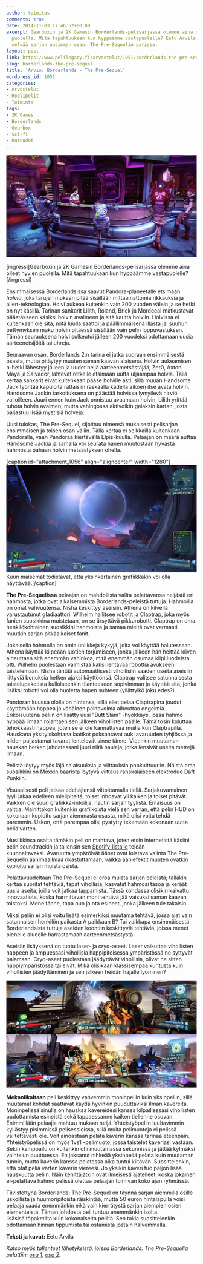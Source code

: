 ```yaml
---
author: toimitus
comments: true
date: 2014-11-03 17:46:52+00:00
excerpt: Gearboxin ja 2K Gamesin Borderlands-pelisarjassa olemme aina olleet hyvien
  puolella. Mitä tapahtuukaan kun hyppäämme vastapuolelle? Eetu Arvila otti siitä
  selvää sarjan uusimman osan, The Pre-Sequelin parissa.
layout: post
link: https://www.pelilegacy.fi/arvostelut/1051/borderlands-the-pre-sequel
slug: borderlands-the-pre-sequel
title: 'Arvio: Borderlands - The Pre-Sequel'
wordpress_id: 1051
categories:
- Arvostelut
- Roolipelit
- Toiminta
tags:
- 2K Games
- Borderlands
- Gearbox
- Sci-fi
- Uutuudet
---
```


[![Borderlands: The Pre-Sequel](/uploads/2014/11/borderlands_the_pre_sequel_moxxi_bar.jpg)](/uploads/2014/11/borderlands_the_pre_sequel_moxxi_bar.jpg)

[ingressi]Gearboxin ja 2K Gamesin Borderlands-pelisarjassa olemme aina olleet hyvien puolella. Mitä tapahtuukaan kun hyppäämme vastapuolelle?[/ingressi]

Ensimmäisessä Borderlandsissa saavut Pandora-planeetalle etsimään _holvia_, joka tarujen mukaan pitää sisällään mittaamattomia rikkauksia ja alien-teknologiaa. Holvi aukeaa kuitenkin vain 200 vuoden välein ja se hetki on nyt käsillä. Tarinan sankarit Lilith, Roland, Brick ja Mordecai matkustavat päästäkseen käsiksi holvin avaimeen ja sitä kautta holviin. Holvissa ei kuitenkaan ole sitä, mitä luulla saattoi ja päällimmäisenä illasta jäi suuhun pettymyksen maku holvin pitäessä sisällään vain pelin loppuvastuksen. Tämän seurauksena holvi sulkeutui jälleen 200 vuodeksi odottamaan uusia aarteenetsijöitä tai uhreja.

Seuraavan osan, Borderlands 2:n tarina ei jatka suoraan ensimmäisestä osasta, mutta pitäytyy muuten saman kaavan alaisena. Holvin aukeamisen h-hetki lähestyy jälleen ja uudet neljä aarteenmetsästäjää, Zer0, Axton, Maya ja Salvador, lähtevät retkelle etsimään uutta uljaampaa holvia. Tällä kertaa sankarit eivät kuitenkaan pääse holville asti, sillä muuan Handsome Jack työntää kapuloita rattaisiin raskaalla kädellä aikoen itse avata holvin. Handsome Jackin tarkoituksena on päästää holvissa lymyilevä hirviö valloilleen. Juuri ennen kuin Jack onnistuu avaamaan holvin, Lilith yrittää tuhota holvin avaimen, mutta vahingossa aktivoikin galaksin kartan, josta paljastuu lisää mystisiä holveja.

Uusi tulokas, The Pre-Sequel, sijoittuu nimensä mukaisesti pelisarjan ensimmäisen ja toisen osan väliin. Tällä kertaa ei seikkailla kuitenkaan Pandoralla, vaan Pandoraa kiertävällä Elpis-kuulla. Pelaajan on määrä auttaa Handsome Jackia ja samalla voi seurata hänen muutostaan hyvästä hahmosta pahaan holvin metsästyksen ohella.

[caption id="attachment_1056" align="aligncenter" width="1280"][![Borderlands: The Pre-Sequel](/uploads/2014/11/borderlands_the_pre_sequel_maisema.jpg)](/uploads/2014/11/borderlands_the_pre_sequel_maisema.jpg) Kuun maisemat todistavat, että yksinkertainen grafiikkakin voi olla näyttävää.[/caption]

**The Pre-Sequelissa** pelaajan on mahdollista valita pelattavansa neljästä eri hahmosta, jotka ovat aikaisemmista Borderlands-peleistä tuttuja. Hahmoilla on omat vahvuutensa. Nisha keskittyy aseisiin. Athena on kilvellä varustautunut gladiaattori. Wilhelm hallitsee robotit ja Claptrap, joka myös fanien suosikkina muistetaan, on se ärsyttävä pikkurobotti. Claptrap on oma henkilökohtainen suosikkini hahmoista ja samaa mieltä ovat varmasti muutkin sarjan pitkäaikaiset fanit.

Jokaisella hahmolla on omia uniikkeja kykyjä, joita voi käyttää halutessaan. Athena käyttää kilpeään luotien torjumiseen, jonka jälkeen hän heittää kilven aiheuttaen sitä enemmän vahinkoa, mitä enemmän osumaa kilpi luodeista otti. Wilhelm puolestaan valmistaa kaksi lentävää robottia avukseen taistelemaan. Nisha tähtää automaattisesti vihollisiin saaden useita aseisiin liittyviä bonuksia hetken ajaksi käyttöönsä. Claptrap valitsee satunnaisesta taistelupaketista kulloiseenkin tilanteeseen sopivimman ja käyttää sitä, jonka lisäksi robotti voi olla huoletta hapen suhteen (yllättyikö joku edes?).

Pandoran kuussa ololla on hintansa, sillä ellet pelaa Claptrapina joudut käyttämään happea ja vähäinen painovoima aiheuttaa ongelmia. Erikoisuutena peliin on lisätty uusi "Butt Slam" -hyökkäys, jossa hahmo hyppää ilmaan rojahtaen sen jälkeen vihollisten päälle. Tämä tosin kuluttaa tehokkaasti happea, joten se ei ole kannattavaa muilla kun Claptrapilla. Hauskana yksityiskohtana laatikot poksahtavat auki avaruuden tyhjiössä ja niiden paljastamat tavarat lentelevät sinne tänne. Vietinkin muutaman hauskan hetken jahdatessani juuri niitä hauleja, jotka lensivät useita metrejä ilmaan.

Pelistä löytyy myös läjä salaisuuksia ja viittauksia popkulttuuriin. Näistä oma suosikkini on Moxxin baarista löytyvä viittaus ranskalaiseen elektroduo Daft Punkiin.

Visuaalisesti peli jatkaa edeltäjiensä viitoittamalla tiellä. Sarjakuvamainen tyyli jakaa edelleen mielipiteitä; toiset inhoavat yli kaiken ja toiset pitävät. Vaikken ole suuri grafiikka-intoilija, nautin sarjan tyylistä. Erilaisuus on valttia. Mainittakon kuitenkin grafiikoista vielä sen verran, että pelin HUD on kokonaan kopioitu sarjan aiemmasta osasta, mikä olisi voitu tehdä paremmin. Uskon, että parempaa olisi pystytty tekemään kokonaan uutta peliä varten.

Musiikkinsa osalta tämäkin peli on mahtava, joten etsin internetistä käsiini pelin soundtrackin ja tallensin sen [Spotify-listalle](https://play.spotify.com/album/0JphemrSXehqXZN8ktZacE) teidän kuunneltavaksi. Avaruutta ympäröivät äänet ovat loistava valinta The Pre-Sequelin äänimaailmaa rikastuttamaan, vaikka ääniefektit muuten ovatkin kopioitu sarjan muista osista.

Pelattavuudeltaan The Pre-Sequel ei eroa muista sarjan peleistä; tälläkin kertaa suoritat tehtäviä, tapat vihollisia, kasvatat hahmosi tasoa ja keräät uusia aseita, joilla voit jatkaa tappamista. Tässä kohdassa olisikin kaivattu innovaatiota, koska harmittavan moni tehtävä jää vaisuksi saman kaavan toistoksi. Mene tänne, tapa nuo ja ota esineet, jonka jälkeen tule takaisin.

Miksi peliin ei olisi voitu lisätä esimerkiksi muutama tehtävä, jossa ajat vain satunnaisen henkilön paikasta A paikkaan B? Tai vaikkapa ensimmäisestä Borderlandsista tuttuja aseiden koontiin keskittyviä tehtäviä, joissa menet pienelle alueelle harrastamaan aarteenmetsästystä.

Aseisiin lisäyksenä on tuotu laser- ja cryo-aseet. Laser vaikuttaa vihollisten happeen ja ampuessasi vihollisia happipitoisessa ympäristössä ne syttyvät palamaan. Cryo-aseet puolestaan jäädyttävät vihollisia, olivat ne sitten happiympäristössä tai eivät. Mikä olisikaan klassisempaa kuritusta kuin vihollisten jäädyttäminen ja sen jälkeen heidän hajalle lyöminen?

[![Borderlands: The Pre-Sequel](/uploads/2014/11/borderlands_the_pre_sequel_co_op.jpg)](/uploads/2014/11/borderlands_the_pre_sequel_co_op.jpg)

**Mekaniikaltaan** peli keskittyy vahvemmin moninpeliin kuin yksinpeliin, sillä muutamat kohdat saattavat käydä hyvinkin puuduttaviksi ilman kavereita. Moninpelissä sinulla on hauskaa kavereidesi kanssa kilpaillessasi vihollisten pudottamista esineistä sekä tappaessanne kaiken tiellenne osuvan. Enimmillään pelaajia mahtuu mukaan neljä. Yhteistyöpeliin luultavimmin kyllästyy pisimmissä pelisessioissa, sillä muita pelimuotoja ei pelissä valitettavasti ole. Voit ainoastaan pelata kaverin kanssa tarinaa eteenpäin. Yhteistyöpelissä on myös 1vs1 -pelimuoto, jossa taistelet kaveriasi vastaan. Sekin kamppailu on kuitenkin ohi muutamassa sekunnissa ja jättää kylmäksi vaihtelun puuttuessa. En jaksanut nihkeää yksinpeliä pelata kuin muutaman tunnin, mutta kaverin kanssa pelatessa aika tuntui kiitävän. Suosittelenkin, että otat peliä varten kaverin viereesi. Jo yksikin kaveri tuo paljon lisää hauskuutta peliin. Näin kehittäjätkin ovat ilmeisesti ajatelleet, koska jokainen ei-pelattava hahmo pelissä olettaa pelaajan toimivan koko ajan ryhmässä.

Tiivistettynä Borderlands: The Pre-Sequel on täynnä sarjan aiemmilla osille uskollista ja huumoripitoista räiskintää, mutta 50 euron hintalapulla voisi pelaaja saada enemmänkin eikä vain kierrätystä sarjan aiempien osien elementeistä. Tämän johdosta peli tuntuu enemmänkin isolta lisäsisältöpaketilta kuin kokonaiselta peliltä. Sen takia suosittelenkin odottamaan hinnan tippumista tai ostamista jostain halvemmalla.

**Teksti ja kuvat:** Eetu Arvila

_Katso myös tallenteet lähetyksistä, joissa Borderlands: The Pre-Sequelia pelattiin: [osa 1](https://www.youtube.com/watch?v=j0l97_shMws), [osa 2](https://www.youtube.com/watch?v=Sld3jYqZAY0)._
